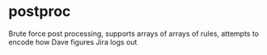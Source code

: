 # postproc
Brute force post processing, supports arrays of arrays of rules, attempts to encode how Dave figures Jira logs out

